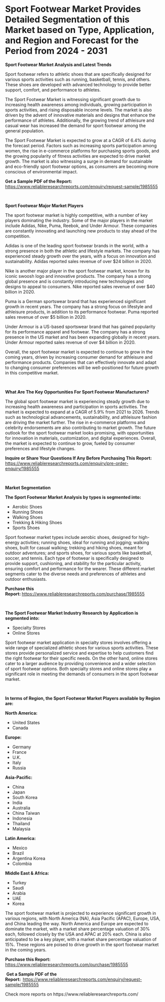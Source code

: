 <p><h1>Sport Footwear Market Provides Detailed Segmentation of this Market based on Type, Application, and Region and Forecast for the Period from 2024 - 2031</h1></p><p><strong>Sport Footwear Market Analysis and Latest Trends</strong></p>
<p><p>Sport footwear refers to athletic shoes that are specifically designed for various sports activities such as running, basketball, tennis, and others. These shoes are developed with advanced technology to provide better support, comfort, and performance to athletes.</p><p>The Sport Footwear Market is witnessing significant growth due to increasing health awareness among individuals, growing participation in sports activities, and rising disposable income levels. The market is also driven by the advent of innovative materials and designs that enhance the performance of athletes. Additionally, the growing trend of athleisure and casual wear has increased the demand for sport footwear among the general population.</p><p>The Sport Footwear Market is expected to grow at a CAGR of 6.4% during the forecast period. Factors such as increasing sports participation among women, the rise in e-commerce platforms for purchasing sports goods, and the growing popularity of fitness activities are expected to drive market growth. The market is also witnessing a surge in demand for sustainable and eco-friendly sport footwear options, as consumers are becoming more conscious of environmental impact.</p></p>
<p><strong>Get a Sample PDF of the Report:&nbsp;</strong> <a href="https://www.reliableresearchreports.com/enquiry/request-sample/1985555">https://www.reliableresearchreports.com/enquiry/request-sample/1985555</a></p>
<p>&nbsp;</p>
<p><strong>Sport Footwear Major Market Players</strong></p>
<p><p>The sport footwear market is highly competitive, with a number of key players dominating the industry. Some of the major players in the market include Adidas, Nike, Puma, Reebok, and Under Armour. These companies are constantly innovating and launching new products to stay ahead of the competition.</p><p>Adidas is one of the leading sport footwear brands in the world, with a strong presence in both the athletic and lifestyle markets. The company has experienced steady growth over the years, with a focus on innovation and sustainability. Adidas reported sales revenue of over $24 billion in 2020.</p><p>Nike is another major player in the sport footwear market, known for its iconic swoosh logo and innovative products. The company has a strong global presence and is constantly introducing new technologies and designs to appeal to consumers. Nike reported sales revenue of over $40 billion in 2020.</p><p>Puma is a German sportswear brand that has experienced significant growth in recent years. The company has a strong focus on lifestyle and athleisure products, in addition to its performance footwear. Puma reported sales revenue of over $5 billion in 2020.</p><p>Under Armour is a US-based sportswear brand that has gained popularity for its performance apparel and footwear. The company has a strong presence in the US market and has been expanding globally in recent years. Under Armour reported sales revenue of over $4 billion in 2020.</p><p>Overall, the sport footwear market is expected to continue to grow in the coming years, driven by increasing consumer demand for athleisure and performance products. Companies that can effectively innovate and adapt to changing consumer preferences will be well-positioned for future growth in this competitive market.</p></p>
<p>&nbsp;</p>
<p><strong>What Are The Key Opportunities For Sport Footwear Manufacturers?</strong></p>
<p><p>The global sport footwear market is experiencing steady growth due to increasing health awareness and participation in sports activities. The market is expected to expand at a CAGR of 5.9% from 2021 to 2026. Trends such as technological advancements, sustainability, and athleisure fashion are driving the market further. The rise in e-commerce platforms and celebrity endorsements are also contributing to market growth. The future outlook for the sport footwear market looks promising, with opportunities for innovation in materials, customization, and digital experiences. Overall, the market is expected to continue to grow, fueled by consumer preferences and lifestyle changes.</p></p>
<p><strong>Inquire or Share Your Questions If Any Before Purchasing This Report:</strong> <a href="https://www.reliableresearchreports.com/enquiry/pre-order-enquiry/1985555">https://www.reliableresearchreports.com/enquiry/pre-order-enquiry/1985555</a></p>
<p>&nbsp;</p>
<p><strong>Market Segmentation</strong></p>
<p><strong>The Sport Footwear Market Analysis by types is segmented into:</strong></p>
<p><ul><li>Aerobic Shoes</li><li>Running Shoes</li><li>Walking Shoes</li><li>Trekking & Hiking Shoes</li><li>Sports Shoes</li></ul></p>
<p><p>Sport footwear market types include aerobic shoes, designed for high-energy activities; running shoes, ideal for running and jogging; walking shoes, built for casual walking; trekking and hiking shoes, meant for outdoor adventures; and sports shoes, for various sports like basketball, soccer, and tennis. Each type of footwear is specifically designed to provide support, cushioning, and stability for the particular activity, ensuring comfort and performance for the wearer. These different market segments cater to the diverse needs and preferences of athletes and outdoor enthusiasts.</p></p>
<p><strong>Purchase this Report:&nbsp;</strong><a href="https://www.reliableresearchreports.com/purchase/1985555">https://www.reliableresearchreports.com/purchase/1985555</a></p>
<p>&nbsp;</p>
<p><strong>The Sport Footwear Market Industry Research by Application is segmented into:</strong></p>
<p><ul><li>Specialty Stores</li><li>Online Stores</li></ul></p>
<p><p>Sport footwear market application in specialty stores involves offering a wide range of specialized athletic shoes for various sports activities. These stores provide personalized service and expertise to help customers find the right footwear for their specific needs. On the other hand, online stores cater to a larger audience by providing convenience and a wider selection of sport footwear options. Both specialty stores and online stores play a significant role in meeting the demands of consumers in the sport footwear market.</p></p>
<p>&nbsp;</p>
<p><strong>In terms of Region, the Sport Footwear Market Players available by Region are:</strong></p>
<p>
    <p> <strong> North America: </strong>
        <ul>
            <li>United States</li>
            <li>Canada</li>
        </ul>
        </p> 
    <p> <strong> Europe: </strong>
        <ul>
            <li>Germany</li>
            <li>France</li>
            <li>U.K.</li>
            <li>Italy</li>
            <li>Russia</li>
        </ul>
        </p> 
    <p> <strong> Asia-Pacific: </strong>
        <ul>
            <li>China</li>
            <li>Japan</li>
            <li>South Korea</li>
            <li>India</li>
            <li>Australia</li>
            <li>China Taiwan</li>
            <li>Indonesia</li>
            <li>Thailand</li>
            <li>Malaysia</li>
        </ul>
        </p> 
    <p> <strong> Latin America: </strong>
        <ul>
            <li>Mexico</li>
            <li>Brazil</li>
            <li>Argentina Korea</li>
            <li>Colombia</li>
        </ul>
        </p> 
    <p> <strong> Middle East & Africa: </strong>
        <ul>
            <li>Turkey</li>
            <li>Saudi</li>
            <li>Arabia</li>
            <li>UAE</li>
            <li>Korea</li>
        </ul>
    </p>
    </p>
<p><p>The sport footwear market is projected to experience significant growth in various regions, with North America (NA), Asia Pacific (APAC), Europe, USA, and China leading the way. North America and Europe are expected to dominate the market, with a market share percentage valuation of 30% each, followed closely by the USA and APAC at 20% each. China is also anticipated to be a key player, with a market share percentage valuation of 15%. These regions are poised to drive growth in the sport footwear market in the coming years.</p></p>
<p><strong>Purchase this Report: </strong><a href="https://www.reliableresearchreports.com/purchase/1985555">https://www.reliableresearchreports.com/purchase/1985555</a></p>
<p>&nbsp;<strong>Get a Sample PDF of the Report:&nbsp;&nbsp;</strong><a href="https://www.reliableresearchreports.com/enquiry/request-sample/1985555">https://www.reliableresearchreports.com/enquiry/request-sample/1985555</a></p>
<p><strong></strong></p>
<p>Check more reports on https://www.reliableresearchreports.com/</p>